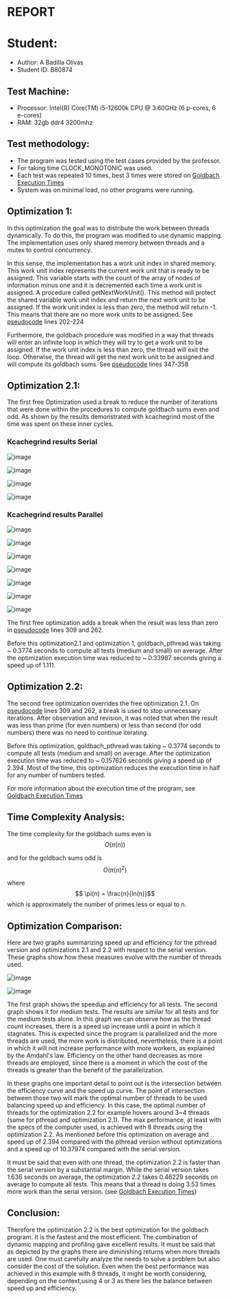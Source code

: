 # REPORT
# Student:
- Author: A Badilla Olivas
- Student ID: B80874
## Test Machine:
- Processor: Intel(R) Core(TM) i5-12600k CPU @ 3.60GHz (6 p-cores, 6 e-cores)
- RAM: 32gb ddr4 3200mhz
 
## Test methodology:
- The program was tested using the test cases provided by the professor.
- For taking time CLOCK_MONOTONIC was used.
- Each test was repeated 10 times, best 3 times were stored on [Goldbach Execution Times](https://docs.google.com/spreadsheets/d/1jb-0_jDBswWkYpWAfo9KhPag5tq6eycKZbnXduzNVnI/edit?usp=sharing)
- System was on minimal load, no other programs were running.
## Optimization 1:
In this optimization the goal was to distribute the work between threads dynamically. To do this, the program was modified to use dynamic mapping. The implementation uses only shared memory between threads and a mutex to control concurrency.
 
In this sense, the implementation has a work unit index in shared memory. This work unit index represents the current work unit that is ready to be assigned. This variable starts with the count of the array of nodes of information minus one and it is decremented each time a work unit is assigned. A procedure called getNextWorkUnit(). This method will protect the shared variable work unit index and return the next work unit to be assigned. If the work unit index is less than zero, the method will return -1. This means that there are no more work units to be assigned. See [pseudocode](design/goldbach_optimization.pseudo) lines 202-224
 
Furthermore, the goldbach procedure was modified  in a way that threads will enter an infinite loop in which they will try to get a work unit to be assigned. If the work unit index is less than zero, the thread will exit the loop. Otherwise, the thread will get the next work unit to be assigned and will compute its goldbach sums.
See [pseudocode](design/goldbach_optimization.pseudo) lines 347-358
 
## Optimization 2.1:
The first free Optimization used a break to reduce the number of iterations that were done within the procedures to compute goldbach sums even and odd. As shown by the results demonstrated with kcachegrind most of the time was spent on these inner cycles.
### Kcachegrind results Serial
![image](profiling/kcachegrind_Goldbach_serial_1.png)
 
![image](profiling/kcachegrind_Goldbach_serial_2.png)
 
![image](profiling/kcachegrind_Goldbach_serial_3.png)
 
![image](profiling/kcachegrind_Goldbach_serial_4.png)
 
### Kcachegrind results Parallel
![image](profiling/Kcachegrind_Golbach_pthread_1_main.png)
 
![image](profiling/kcachegrind_Goldbach_pthread_1_thread1.png)
 
![image](profiling/kcachegrind_Goldbach_pthread_1_thread2.png)
 
![image](profiling/kcachegrind_Goldbach_pthread_2_main.png)
 
![image](profiling/kcachegrind_Goldbach_pthread_2_thread1.png)
 
![image](profiling/kcachegrind_Goldbach_pthread_2_thread2.png)
 
![image](profiling/kcachegrind_Goldbach_pthread_2_thread3.png)
 
 
The first free optimization adds a break when the result was less than zero in [pseudocode](design/goldbach_optimization.pseudo) lines 309 and 262.
 
Before this optimization2.1 and optimization 1, goldbach_pthread was taking ~ 0.3774 seconds to compute all tests (medium and small) on average. After the optimization execution time was reduced to ~ 0.33987 seconds giving a speed up of 1.111.
 
## Optimization 2.2:
The second free optimization overrides the free optimization 2.1. On [pseudocode](design/goldbach_optimization.pseudo) lines 309 and 262, a break is used to stop unnecessary iterations. After observation and revision, it was noted that when the result was less than prime (for even numbers) or less than second (for odd numbers) there was no need to continue iterating.
 
Before this optimization, goldbach_pthread was taking ~ 0.3774 seconds to compute all tests (medium and small) on average. After the optimization execution time was reduced to ~ 0.157626 seconds giving a speed up of 2.394. Most of the time, this optimization reduces the execution time in half for any number of numbers tested.
 
For more information about the execution time of the program, see [Goldbach Execution Times](https://docs.google.com/spreadsheets/d/1jb-0_jDBswWkYpWAfo9KhPag5tq6eycKZbnXduzNVnI/edit?usp=sharing)
 
## Time Complexity Analysis:
 
The time complexity for the goldbach sums even is
$$ O(\pi(n)) $$
 
and for the goldbach sums odd is
$$ O(\pi(n)^2) $$
 
where
$$ \pi(n) = \frac{n}{ln(n)}$$
which is approximately the number of primes less or equal to n.
## Optimization Comparison:
Here are two graphs summarizing speed up and efficiency for the pthread version and optimizations 2.1 and 2.2 with respect to the serial version. These graphs show how these measures evolve with the number of threads used.
 
![image](Speed_up_Efficiency_Score_All_tests.png)
 
![image](Speed_up_Efficiency_Score_Medium_Tests.png)
 
The first graph shows the speedup and efficiency for all tests. The second graph shows it for medium tests. The results are similar for all tests and for the medium tests alone. In this graph we can observe how as the thread count increases, there is a speed up increase until a point in which it stagnates. This is expected since the program is parallelized and the more threads are used, the more work is distributed, nevertheless, there is a point in which it will not increase performance with more workers, as explained by the Amdahl's law. Efficiency on the other hand decreases as more threads are employed, since there is a moment in which the cost of the threads is greater than the benefit of the parallelization.
 
In these graphs one important detail to point out is the intersection between the efficiency curve and the speed up curve. The point of intersection between those two will mark the optimal number of threads to be used balancing speed up and efficiency. In this case, the optimal number of threads for the optimization 2.2 for example hovers around 3~4 threads (same for pthread and optimization 2.1). The max performance, at least with the specs of the computer used, is achieved with 8 threads using the optimization 2.2. As mentioned before this optimization on average and speed up of 2.394 compared with the pthread version without optimizations and a speed up of 10.37974 compared with the serial version.
 
It must be said that even with one thread, the optimization 2.2 is faster than the serial version by a substantial margin. While the serial version takes 1.636 seconds on average, the optimization 2.2 takes 0.46229 seconds on average to compute all tests. This means that a thread is doing 3.53 times more work than the serial version. (see [Goldbach Execution Times](https://docs.google.com/spreadsheets/d/1jb-0_jDBswWkYpWAfo9KhPag5tq6eycKZbnXduzNVnI/edit?usp=sharing))
 
## Conclusion:
Therefore the optimization 2.2 is the best optimization for the goldbach program. It is the fastest and the most efficient. The combination of dynamic mapping and profiling gave excellent results. It must be said that as depicted by the graphs there are diminishing returns when more threads are used. One must carefully analyze the needs to solve a problem but also consider the cost of the solution. Even when the best performance was achieved in this example with 8 threads, it might be worth considering, depending on the context,using 4 or 3 as there lies the balance between speed up and efficiency.

